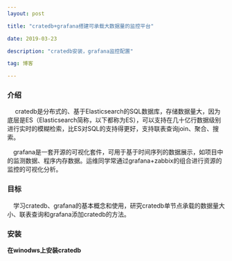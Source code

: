 ```yaml
---
layout: post

title: "cratedb+grafana搭建可承载大数据量的监控平台"

date: 2019-03-23

description: "cratedb安装，grafana监控配置"

tag: 博客

---
```


### 介绍

&ensp;&ensp; cratedb是分布式的、基于Elasticsearch的SQL数据库，存储数据量大，因为底层是ES（Elasticsearch简称，以下都称为ES），可以支持在几十亿行数据级别进行实时的模糊检索，比ES对SQL的支持得更好，支持联表查询join、聚合、搜索。

&ensp;&ensp;grafana是一套开源的可视化套件，可用于基于时间序列的数据展示，如项目中的监测数据、程序内存数据。运维同学常通过grafana+zabbix的组合进行资源的监控的可视化分析。

### 目标

&ensp;&ensp;学习cratedb、grafana的基本概念和使用，研究cratedb单节点承载的数据量大小、联表查询和grafana添加cratedb的方法。

### 安装

**在winodws上安装cratedb**


















